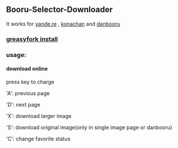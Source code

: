 ## Booru-Selector-Downloader
It works for [yande.re](https://yande.re/) , [konachan](https://konachan.com/) and [danbooru](http://danbooru.donmai.us/)

### [greasyfork install](https://greasyfork.org/zh-CN/scripts/371605-booru-selector-downloader)

### usage:
#### download online

press key to charge

'A': previous page

'D': next page

'X': download larger image

'S': download original image(only in single image page or danbooru)

'C': change favorite status